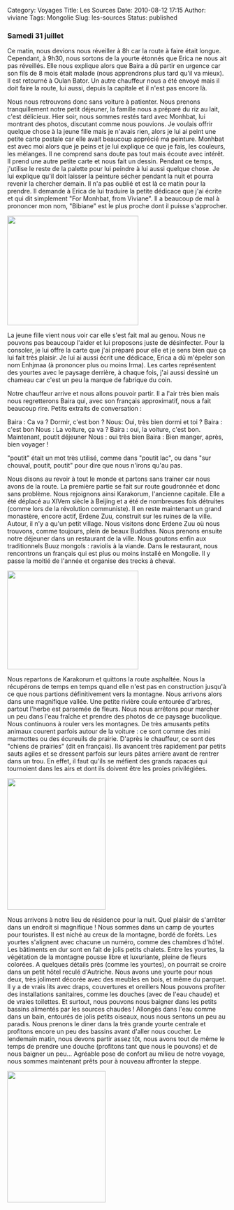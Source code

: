 Category: Voyages
Title: Les Sources
Date: 2010-08-12 17:15
Author: viviane
Tags: Mongolie
Slug: les-sources
Status: published

<h3 lang="x-western">Samedi 31 juillet</h3>
<p lang="x-western">Ce matin, nous devions nous réveiller à 8h car la route à faire était longue. Cependant, à 9h30, nous sortons de la yourte étonnés que Erica ne nous ait pas réveillés. Elle nous explique alors que Baira a dû partir en urgence car son fils de 8 mois était malade (nous apprendrons plus tard qu'il va mieux). Il est retourné à Oulan Bator. Un autre chauffeur nous a été envoyé mais il doit faire la route, lui aussi, depuis la capitale et il n'est pas encore là.</p>

<div lang="x-western">

Nous nous retrouvons donc sans voiture à patienter. Nous prenons tranquillement notre petit déjeuner, la famille nous a préparé du riz au lait, c'est délicieux. Hier soir, nous sommes restés tard avec Monhbat, lui montrant des photos, discutant comme nous pouvions. Je voulais offrir quelque chose à la jeune fille mais je n'avais rien, alors je lui ai peint une petite carte postale car elle avait beaucoup apprécié ma peinture. Monhbat est avec moi alors que je peins et je lui explique ce que je fais, les couleurs, les mélanges. Il ne comprend sans doute pas tout mais écoute avec intérêt. Il prend une autre petite carte et nous fait un dessin. Pendant ce temps, j'utilise le reste de la palette pour lui peindre à lui aussi quelque chose. Je lui explique qu'il doit laisser la peinture sécher pendant la nuit et pourra revenir la chercher demain. Il n'a pas oublié et est là ce matin pour la prendre. Il demande à Erica de lui traduire la petite dédicace que j'ai écrite et qui dit simplement "For Monhbat, from Viviane". Il a beaucoup de mal à prononcer mon nom, "Bibiane" est le plus proche dont il puisse s'approcher.

<a href="http://www.viviane-voyages.com/wp-content/uploads/2010/08/CCF08082010_00000.jpg"><img class="aligncenter size-medium wp-image-1493" title="Dessin de Monhbat" src="http://www.viviane-voyages.com/wp-content/uploads/2010/08/CCF08082010_00000-300x250.jpg" alt="" width="300" height="250" /></a>

La jeune fille vient nous voir car elle s'est fait mal au genou. Nous ne pouvons pas beaucoup l'aider et lui proposons juste de désinfecter. Pour la consoler, je lui offre la carte que j'ai préparé pour elle et je sens bien que ça lui fait très plaisir. Je lui ai aussi écrit une dédicace, Erica a dû m'épeler son nom Enhjmaa (à prononcer plus ou moins Irma). Les cartes représentent des yourtes avec le paysage derrière, à chaque fois, j'ai aussi dessiné un chameau car c'est un peu la marque de fabrique du coin.

Notre chauffeur arrive et nous allons pouvoir partir. Il a l'air très bien mais nous regretterons Baira qui, avec son français approximatif, nous a fait beaucoup rire. Petits extraits de conversation :

Baira : Ca va ? Dormir, c'est bon ?
Nous: Oui, très bien dormi et toi ?
Baira : c'est bon
Nous : La voiture, ça va ?
Baira : oui, la voiture, c'est bon. Maintenant, poutit déjeuner
Nous : oui très bien
Baira : Bien manger, après, bien voyager !

"poutit" était un mot très utilisé, comme dans "poutit lac", ou dans "sur chouval, poutit, poutit" pour dire que nous n'irons qu'au pas.

Nous disons au revoir à tout le monde et partons sans trainer car nous avons de la route. La première partie se fait sur route goudronnée et donc sans problème. Nous rejoignons ainsi Karakorum, l'ancienne capitale. Elle a été déplacé au XIVem siècle à Beijing et a été de nombreuses fois détruites (comme lors de la révolution communiste). Il en reste maintenant un grand monastère, encore actif, Erdene Zuu, construit sur les ruines de la ville. Autour, il n'y a qu'un petit village. Nous visitons donc Erdene Zuu où nous trouvons, comme toujours, plein de beaux Buddhas. Nous prenons ensuite notre déjeuner dans un restaurant de la ville. Nous goutons enfin aux traditionnels Buuz mongols : raviolis à la viande. Dans le restaurant, nous rencontrons un français qui est plus ou moins installé en Mongolie. Il y passe la moitié de l'année et organise des trecks à cheval.

<a href="http://www.viviane-voyages.com/wp-content/uploads/2010/08/P1080836.jpg"><img class="aligncenter size-medium wp-image-1494" title="Kharakorum" src="http://www.viviane-voyages.com/wp-content/uploads/2010/08/P1080836-300x225.jpg" alt="" width="300" height="225" /></a>

Nous repartons de Karakorum et quittons la route asphaltée. Nous la récupérons de temps en temps quand elle n'est pas en construction jusqu'à ce que nous partions définitivement vers la montagne. Nous arrivons alors dans une magnifique vallée. Une petite rivière coule entourée d'arbres, partout l'herbe est parsemée de fleurs. Nous nous arrêtons pour marcher un peu dans l'eau fraîche et prendre des photos de ce paysage bucolique. Nous continuons à rouler vers les montagnes. De très amusants petits animaux courent parfois autour de la voiture : ce sont comme des mini marmottes ou des écureuils de prairie. D'après le chauffeur, ce sont des "chiens de prairies" (dit en français). Ils avancent très rapidement par petits sauts agiles et se dressent parfois sur leurs pâtes arrière avant de rentrer dans un trou. En effet, il faut qu'ils se méfient des grands rapaces qui tournoient dans les airs et dont ils doivent être les proies privilégiées.

<a href="http://www.viviane-voyages.com/wp-content/uploads/2010/08/P1080854.jpg"><img class="aligncenter size-medium wp-image-1500" title="La rivière dans la montagne" src="http://www.viviane-voyages.com/wp-content/uploads/2010/08/P1080854-225x300.jpg" alt="" width="225" height="300" /></a>

Nous arrivons à notre lieu de résidence pour la nuit. Quel plaisir de s'arrêter dans un endroit si magnifique ! Nous sommes dans un camp de yourtes pour touristes. Il est niché au creux de la montagne, bordé de forêts. Les yourtes s'alignent avec chacune un numéro, comme des chambres d'hôtel. Les bâtiments en dur sont en fait de jolis petits chalets. Entre les yourtes, la végétation de la montagne pousse libre et luxuriante, pleine de fleurs colorées. A quelques détails près (comme les yourtes), on pourrait se croire dans un petit hôtel reculé d'Autriche. Nous avons une yourte pour nous deux, très joliment décorée avec des meubles en bois, et même du parquet. Il y a de vrais lits avec draps, couvertures et oreillers Nous pouvons profiter des installations sanitaires, comme les douches (avec de l'eau chaude) et de vraies toilettes. Et surtout, nous pouvons nous baigner dans les petits bassins alimentés par les sources chaudes ! Allongés dans l'eau comme dans un bain, entourés de jolis petits oiseaux, nous nous sentons un peu au paradis. Nous prenons le diner dans la très grande yourte centrale et profitons encore un peu des bassins avant d'aller nous coucher. Le lendemain matin, nous devons partir assez tôt, nous avons tout de même le temps de prendre une douche (profitons tant que nous le pouvons) et de nous baigner un peu... Agréable pose de confort au milieu de notre voyage, nous sommes maintenant prêts pour à nouveau affronter la steppe.

<a href="http://www.viviane-voyages.com/wp-content/uploads/2010/08/P1010783.jpg"><img class="aligncenter size-medium wp-image-1501" title="Les sources" src="http://www.viviane-voyages.com/wp-content/uploads/2010/08/P1010783-225x300.jpg" alt="" width="225" height="300" /></a>

</div>